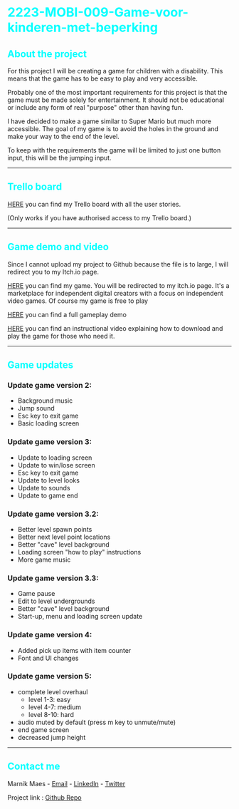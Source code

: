 <h1 style="color:cyan">2223-MOBI-009-Game-voor-kinderen-met-beperking</h1>

<h2 style="color:cyan">About the project</h2>
<p>For this project I will be creating a game for children with a disability. This means that the game has to be easy to play and very accessible.

Probably one of the most important requirements for this project is that the game must be made solely for entertainment. It should not be educational or include any form of real "purpose" other than having fun.

I have decided to make a game similar to Super Mario but much more accessible.
The goal of my game is to avoid the holes in the ground and make your way to the end of the level.

To keep with the requirements the game will be limited to just one button input, this will be the jumping input.</p>

---

<h2 style="color:cyan">Trello board</h2>
<a href="https://trello.com/b/fHyOKIt3/game-voor-kinderen-met-beperking-marnik-maes">HERE</a> you can find my Trello board with all the user stories.
<p> &#40;Only works if you have authorised access to my Trello board.&#41;</p>

---

<h2 style="color:cyan">Game demo and video</h2>
<p>Since I cannot upload my project to Github because the file is to large, I will redirect you to my Itch.io page.</p>
<p> <a href="https://marnik-maes.itch.io/2d-side-scroller">HERE</a> you can find my game. You will be redirected to my itch.io page. It's a marketplace for independent digital creators with a focus on independent video games. Of course my game is free to play</p>


<p> <a href="https://youtu.be/BDm2soA4BFI">HERE</a> you can find a full gameplay demo</p>


<p> <a href="https://youtu.be/LK-6iYu-i20">HERE</a> you can find an instructional video explaining how to download and play the game for those who need it.</p>


---

<h2 style="color:cyan">Game updates</h2>

<h3>Update game version 2:</h3>
<ul>
    <li>Background music</li>
    <li>Jump sound</li>
    <li>Esc key to exit game</li>
    <li>Basic loading screen</li>
</ul>

<h3>Update game version 3:</h3>
<ul>
    <li>Update to loading screen</li>
    <li>Update to win/lose screen</li>
    <li>Esc key to exit game</li>
    <li>Update to level looks</li>
    <li>Update to sounds</li>
    <li>Update to game end</li>
</ul>

<h3>Update game version 3.2:</h3>
<ul>
    <li>Better level spawn points</li>
    <li>Better next level point locations</li>
    <li>Better "cave" level background</li>
    <li>Loading screen "how to play" instructions</li>
    <li>More game music </li>
</ul>

<h3>Update game version 3.3:</h3>
<ul>
    <li>Game pause</li>
    <li>Edit to level undergrounds</li>
    <li>Better "cave" level background</li>
    <li>Start-up, menu and loading screen update</li>
</ul>

<h3>Update game version 4:</h3>
<ul>
    <li>Added pick up items with item counter</li>
    <li>Font and UI changes</li>
</ul>

<h3>Update game version 5:</h3>
<ul>
    <li>complete level overhaul
        <ul>
            <li>level 1-3: easy</li>
            <li>level 4-7: medium</li>
            <li>level 8-10: hard</li>
        </ul>
    </li>
    <li>audio muted by default (press m key to unmute/mute)</li>
    <li>end game screen</li>
    <li>decreased jump height</li>
</ul>


---


<h2 style="color:cyan">Contact me</h2>
<p>
    Marnik Maes - 
    <a href="mailto:r0881840@student.thomasmore.be">Email</a> - 
    <a href="https://www.linkedin.com/in/marnik-maes-b0aa79250/">LinkedIn</a> - 
    <a href="https://twitter.com/MaesMarnik">Twitter</a>
</p>

<p>Project link : <a href="https://github.com/Thomas-More-Digital-Innovation/2223-MOBI-009-Game-voor-kinderen-met-beperking-MM"> Github Repo </a> </p>


